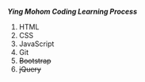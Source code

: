 ***Ying Mohom Coding Learning Process***
1. HTML
2. CSS
3. JavaScript
4. Git
5. ~~Bootstrap~~
6. ~~jQuery~~
